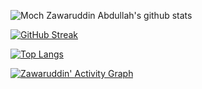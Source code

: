 ![Moch Zawaruddin Abdullah's github stats](https://github-readme-stats.vercel.app/api?username=zawaruddin&count_private=true&show_icons=true&theme=elegant) 

[![GitHub Streak](https://github-readme-streak-stats.herokuapp.com?user=zawaruddin&theme=elegant)](https://git.io/streak-stats)

[![Top Langs](https://github-readme-stats.vercel.app/api/top-langs/?username=zawaruddin&layout=compact&count_private=true&show_icons=true&theme=elegant)](https://github.com/zawaruddin/github-readme-stats)

[![Zawaruddin' Activity Graph](https://activity-graph.herokuapp.com/graph?username=zawaruddin&custom_title=Zawaruddin's%20Contribution%20Graph&theme=elegant&bg_color=191622&hide_border=true&line=e6dd79&point=d467a7)](https://zawaruddin.blogspot.com)
